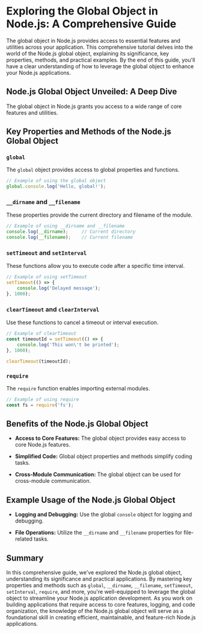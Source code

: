# Exploring the Global Object in Node.js: A Comprehensive Guide

The global object in Node.js provides access to essential features and utilities across your application. This comprehensive tutorial delves into the world of the Node.js global object, explaining its significance, key properties, methods, and practical examples. By the end of this guide, you'll have a clear understanding of how to leverage the global object to enhance your Node.js applications.

## Node.js Global Object Unveiled: A Deep Dive

The global object in Node.js grants you access to a wide range of core features and utilities.

## Key Properties and Methods of the Node.js Global Object

### `global`

The `global` object provides access to global properties and functions.

```javascript
// Example of using the global object
global.console.log('Hello, global!');
```

### `__dirname` and `__filename`

These properties provide the current directory and filename of the module.

```javascript
// Example of using __dirname and __filename
console.log(__dirname);     // Current directory
console.log(__filename);    // Current filename
```

### `setTimeout` and `setInterval`

These functions allow you to execute code after a specific time interval.

```javascript
// Example of using setTimeout
setTimeout(() => {
    console.log('Delayed message');
}, 1000);
```

### `clearTimeout` and `clearInterval`

Use these functions to cancel a timeout or interval execution.

```javascript
// Example of clearTimeout
const timeoutId = setTimeout(() => {
    console.log('This won\'t be printed');
}, 1000);

clearTimeout(timeoutId);
```

### `require`

The `require` function enables importing external modules.

```javascript
// Example of using require
const fs = require('fs');
```


## Benefits of the Node.js Global Object

- **Access to Core Features:** The global object provides easy access to core Node.js features.

- **Simplified Code:** Global object properties and methods simplify coding tasks.

- **Cross-Module Communication:** The global object can be used for cross-module communication.

## Example Usage of the Node.js Global Object

- **Logging and Debugging:** Use the global `console` object for logging and debugging.

- **File Operations:** Utilize the `__dirname` and `__filename` properties for file-related tasks.

## Summary

In this comprehensive guide, we've explored the Node.js global object, understanding its significance and practical applications. By mastering key properties and methods such as `global`, `__dirname`, `__filename`, `setTimeout`, `setInterval`, `require`, and more, you're well-equipped to leverage the global object to streamline your Node.js application development. As you work on building applications that require access to core features, logging, and code organization, the knowledge of the Node.js global object will serve as a foundational skill in creating efficient, maintainable, and feature-rich Node.js applications.